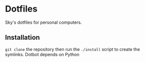 # Dotfiles

Sky's dotfiles for personal computers.

## Installation
`git clone` the repository then run the `./install` script to create the symlinks. Dotbot depends on Python
